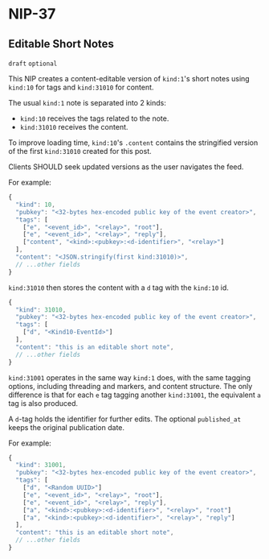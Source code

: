 
NIP-37
======

Editable Short Notes
--------------------

`draft` `optional`

This NIP creates a content-editable version of `kind:1`'s short notes using `kind:10` for tags and `kind:31010` for content. 

The usual `kind:1` note is separated into 2 kinds: 
- `kind:10` receives the tags related to the note. 
- `kind:31010` receives the content.

To improve loading time, `kind:10`'s `.content` contains the stringified version of the first `kind:31010` created for this post. 

Clients SHOULD seek updated versions as the user navigates the feed.

For example:

```js
{
  "kind": 10,
  "pubkey": "<32-bytes hex-encoded public key of the event creator>",
  "tags": [
    ["e", "<event_id>", "<relay>", "root"],
    ["e", "<event_id>", "<relay>", "reply"],
    ["content", "<kind>:<pubkey>:<d-identifier>", "<relay>"]
  ],
  "content": "<JSON.stringify(first kind:31010)>",
  // ...other fields
}
```

`kind:31010` then stores the content with a `d` tag with the `kind:10` id. 

```js
{
  "kind": 31010,
  "pubkey": "<32-bytes hex-encoded public key of the event creator>",
  "tags": [
    ["d", "<Kind10-EventId>"]
  ],
  "content": "this is an editable short note",
  // ...other fields
}
```






`kind:31001` operates in the same way `kind:1` does, with the same tagging options, including threading and markers, and content structure. The only difference is that for each `e` tag tagging another `kind:31001`, the equivalent `a` tag is also produced. 

A `d`-tag holds the identifier for further edits. The optional `published_at` keeps the original publication date. 

For example:

```js
{
  "kind": 31001,
  "pubkey": "<32-bytes hex-encoded public key of the event creator>",
  "tags": [
    ["d", "<Random UUID>"]
    ["e", "<event_id>", "<relay>", "root"],
    ["e", "<event_id>", "<relay>", "reply"],
    ["a", "<kind>:<pubkey>:<d-identifier>", "<relay>", "root"]
    ["a", "<kind>:<pubkey>:<d-identifier>", "<relay>", "reply"]
  ],
  "content": "this is an editable short note",
  // ...other fields
}
```
